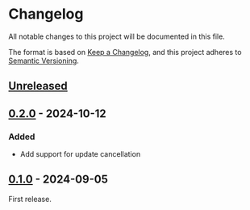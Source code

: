 # Changelog

All notable changes to this project will be documented in this file.

The format is based on [Keep a Changelog](https://keepachangelog.com/en/1.0.0/),
and this project adheres to
[Semantic Versioning](https://semver.org/spec/v2.0.0.html).

## [Unreleased]

## [0.2.0] - 2024-10-12

### Added

 - Add support for update cancellation

## [0.1.0] - 2024-09-05

First release.

[Unreleased]: https://github.com/grisp/grisp_updater_grisp2/compare/0.2.0...HEAD
[0.2.0]: https://github.com/grisp/grisp_updater_grisp2/compare/0.1.0...0.2.0
[0.1.0]: https://github.com/grisp/grisp_updater_grisp2/compare/92611abdbcd109e13a75cab4421469ff2f93d841...0.1.0
